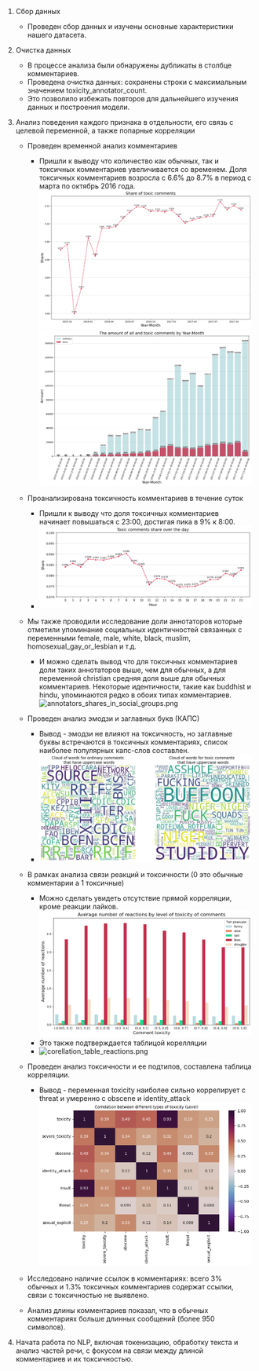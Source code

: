 1. Сбор данных
    - Проведен сбор данных и изучены основные характеристики нашего датасета.


2. Очистка данных
    - В процессе анализа были обнаружены дубликаты в столбце комментариев.
    - Проведена очистка данных: сохранены строки с максимальным значением toxicity_annotator_count.
    - Это позволило избежать повторов для дальнейшего изучения данных и построения модели.


3. Анализ поведения каждого признака в отдельности, его связь с целевой переменной, а также попарные корреляции
    - Проведен временной анализ комментариев
      - Пришли к выводу что количество как обычных, так и токсичных комментариев увеличивается со временем. Доля токсичных комментариев возросла с 6.6% до 8.7% в период с марта по октябрь 2016 года.
      ![comments_datetime_2.png](images/comments_datetime_2.png)
      ![comments_datetime.png](images/comments_datetime.png)

   - Проанализирована токсичность комментариев в течение суток
     - Пришли к выводу что доля токсичных комментариев начинает повышаться с 23:00, достигая пика в 9% к 8:00.  
     - ![comments_toxicity_in_a_day..png](images/comments_toxicity_in_a_day.png)
     
   - Мы также проводили исследование доли аннотаторов которые отметили упоминание социальных идентичностей связанных с переменными female, male, white, black, muslim, homosexual_gay_or_lesbian и т.д.
      - И можно сделать вывод что для токсичных комментариев доли таких аннотаторов выше, чем для обычных, а для переменной christian средняя доля выше для обычных комментариев. Некоторые идентичности, такие как buddhist и hindu, упоминаются редко в обоих типах комментариев.
      ![annotators_shares_in_social_groups.png](images/Fannotators_shares_in_social_groups.png)
   
   - Проведен анализ эмодзи и заглавных букв (КАПС) 
     - Вывод - эмодзи не влияют на токсичность, но заглавные буквы встречаются в токсичных комментариях, список наиболее популярных капс-слов составлен. 
     - ![toxic_not_toxic_caps.png](images/toxic_not_toxic_caps.png)

   - В рамках анализа связи реакций и токсичности (0 это обычные комментарии а 1 токсичные)
     - Можно сделать увидеть отсутствие прямой корреляции, кроме реакции лайков.
       ![reactions.png](images/reactions.png)
     - Это также подтверждается таблицой корелляции
     - ![corellation_table_reactions.png](images/2Fcorellation_table_reactions.png)

   - Проведен анализ токсичности и ее подтипов, составлена таблица корреляции. 
     - Вывод - переменная toxicity наиболее сильно коррелирует с threat и умеренно с obscene и identity_attack
       ![corellation_table.png](images/corellation_table.png)

   - Исследовано наличие ссылок в комментариях: всего 3% обычных и 1.3% токсичных комментариев содержат ссылки, связи с токсичностью не выявлено.

   - Анализ длины комментариев показал, что в обычных комментариях больше длинных сообщений (более 950 символов).

4. Начата работа по NLP, включая токенизацию, обработку текста и анализ частей речи, с фокусом на связи между длиной комментариев и их токсичностью.